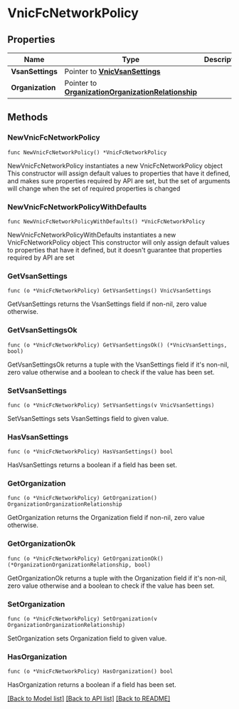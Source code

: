 # VnicFcNetworkPolicy

## Properties

Name | Type | Description | Notes
------------ | ------------- | ------------- | -------------
**VsanSettings** | Pointer to [**VnicVsanSettings**](vnic.VsanSettings.md) |  | [optional] 
**Organization** | Pointer to [**OrganizationOrganizationRelationship**](organization.Organization.Relationship.md) |  | [optional] 

## Methods

### NewVnicFcNetworkPolicy

`func NewVnicFcNetworkPolicy() *VnicFcNetworkPolicy`

NewVnicFcNetworkPolicy instantiates a new VnicFcNetworkPolicy object
This constructor will assign default values to properties that have it defined,
and makes sure properties required by API are set, but the set of arguments
will change when the set of required properties is changed

### NewVnicFcNetworkPolicyWithDefaults

`func NewVnicFcNetworkPolicyWithDefaults() *VnicFcNetworkPolicy`

NewVnicFcNetworkPolicyWithDefaults instantiates a new VnicFcNetworkPolicy object
This constructor will only assign default values to properties that have it defined,
but it doesn't guarantee that properties required by API are set

### GetVsanSettings

`func (o *VnicFcNetworkPolicy) GetVsanSettings() VnicVsanSettings`

GetVsanSettings returns the VsanSettings field if non-nil, zero value otherwise.

### GetVsanSettingsOk

`func (o *VnicFcNetworkPolicy) GetVsanSettingsOk() (*VnicVsanSettings, bool)`

GetVsanSettingsOk returns a tuple with the VsanSettings field if it's non-nil, zero value otherwise
and a boolean to check if the value has been set.

### SetVsanSettings

`func (o *VnicFcNetworkPolicy) SetVsanSettings(v VnicVsanSettings)`

SetVsanSettings sets VsanSettings field to given value.

### HasVsanSettings

`func (o *VnicFcNetworkPolicy) HasVsanSettings() bool`

HasVsanSettings returns a boolean if a field has been set.

### GetOrganization

`func (o *VnicFcNetworkPolicy) GetOrganization() OrganizationOrganizationRelationship`

GetOrganization returns the Organization field if non-nil, zero value otherwise.

### GetOrganizationOk

`func (o *VnicFcNetworkPolicy) GetOrganizationOk() (*OrganizationOrganizationRelationship, bool)`

GetOrganizationOk returns a tuple with the Organization field if it's non-nil, zero value otherwise
and a boolean to check if the value has been set.

### SetOrganization

`func (o *VnicFcNetworkPolicy) SetOrganization(v OrganizationOrganizationRelationship)`

SetOrganization sets Organization field to given value.

### HasOrganization

`func (o *VnicFcNetworkPolicy) HasOrganization() bool`

HasOrganization returns a boolean if a field has been set.


[[Back to Model list]](../README.md#documentation-for-models) [[Back to API list]](../README.md#documentation-for-api-endpoints) [[Back to README]](../README.md)


